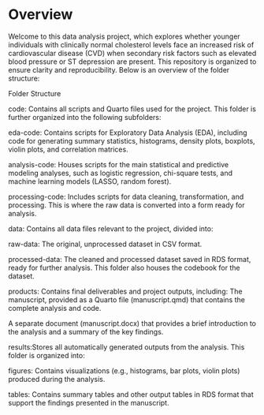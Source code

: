 # Overview

Welcome to this data analysis project, which explores whether younger individuals with clinically normal cholesterol levels face an increased risk of cardiovascular disease (CVD) when secondary risk factors such as elevated blood pressure or ST depression are present. This repository is organized to ensure clarity and reproducibility. Below is an overview of the folder structure:

Folder Structure

code: Contains all scripts and Quarto files used for the project. This folder is further organized into the following subfolders:

eda-code: Contains scripts for Exploratory Data Analysis (EDA), including code for generating summary statistics, histograms, density plots, boxplots, violin plots, and correlation matrices.

analysis-code: Houses scripts for the main statistical and predictive modeling analyses, such as logistic regression, chi-square tests, and machine learning models (LASSO, random forest).

processing-code: Includes scripts for data cleaning, transformation, and processing. This is where the raw data is converted into a form ready for analysis.

data: Contains all data files relevant to the project, divided into:

raw-data: The original, unprocessed dataset in CSV format.

processed-data: The cleaned and processed dataset saved in RDS format, ready for further analysis. This folder also houses the codebook for the dataset.

products: Contains final deliverables and project outputs, including: The manuscript, provided as a Quarto file (manuscript.qmd) that contains the complete analysis and code.

A separate document (manuscript.docx) that provides a brief introduction to the analysis and a summary of the key findings.

results:Stores all automatically generated outputs from the analysis. This folder is organized into:

figures: Contains visualizations (e.g., histograms, bar plots, violin plots) produced during the analysis.

tables: Contains summary tables and other output tables in RDS format that support the findings presented in the manuscript.
